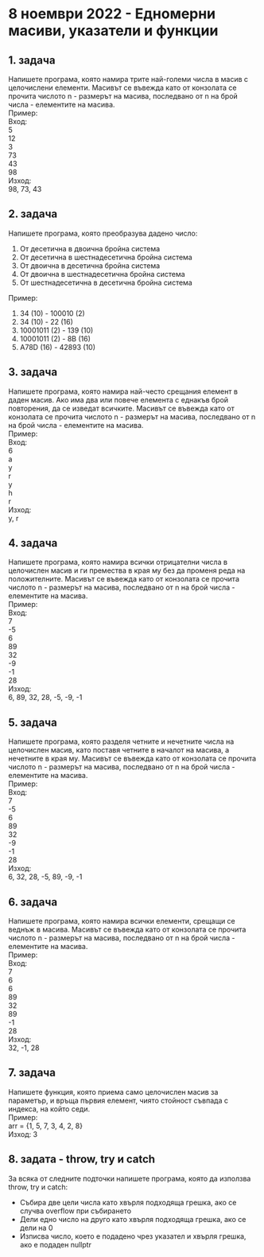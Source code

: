 # 8 ноември 2022 - Едномерни масиви, указатели и функции

## 1. задача
Напишете програма, която намира трите най-големи числа в масив с целочислени елементи. 
Масивът се въвежда като от конзолата се прочита числото n - размерът на масива, последвано от n на брой числа - елементите на масива.  
Пример:   
Вход:  
5  
12  
3  
73  
43  
98  
Изход:  
98, 73, 43

## 2. задача
Напишете програма, която преобразува дадено число:
1. От десетична в двоична бройна система
2. От десетична в шестнадесетична бройна система
3. От двоична в десетична бройна система
4. От двоична в шестнадесетична бройна система
5. От шестнадесетична в десетична бройна система  

Пример:  
1. 34 (10) - 100010 (2)
2. 34 (10) - 22 (16)
3. 10001011 (2) - 139 (10)
4. 10001011 (2) - 8B (16)
5. A78D (16) - 42893 (10)


## 3. задача 
Напишете програма, която намира най-често срещания елемент в даден масив. Ако има два или повече елемента с еднакъв брой повторения, да се изведат всичките.
Масивът се въвежда като от конзолата се прочита числото n - размерът на масива, последвано от n на брой числа - елементите на масива.   
Пример:  
Вход:  
6  
a  
y  
r  
y    
h  
r  
Изход:  
y, r

## 4. задача
Напишете програма, която намира всички отрицателни числа в целочислен масив и ги премества в края му без да променя реда на положителните.
Масивът се въвежда като от конзолата се прочита числото n - размерът на масива, последвано от n на брой числа - елементите на масива.    
Пример:  
Вход:   
7  
-5  
6  
89  
32  
-9  
-1  
28  
Изход:  
6, 89, 32, 28, -5, -9, -1

## 5. задача
Напишете програма, която разделя четните и нечетните числа на целочислен масив, като поставя четните в началот на масива, а нечетните в края му.
Масивът се въвежда като от конзолата се прочита числото n - размерът на масива, последвано от n на брой числа - елементите на масива.    
Пример:   
Вход:   
7  
-5  
6  
89  
32  
-9  
-1  
28  
Изход:  
6, 32, 28, -5, 89, -9, -1

## 6. задача 
Напишете програма, която намира всички елементи, срещащи се веднъж в масива. 
Масивът се въвежда като от конзолата се прочита числото n - размерът на масива, последвано от n на брой числа - елементите на масива.    
Пример:   
Вход:   
7  
6  
6  
89  
32  
89  
-1  
28  
Изход:  
32, -1, 28

## 7. задача 
Напишете функция, която приема само целочислен масив за параметър, и връща първия елемент, чиято стойност съвпада с индекса, на който седи.  
Пример:  
arr = {1, 5, 7, 3, 4, 2, 8}  
Изход: 3

## 8. задата - throw, try и catch
За всяка от следните подточки напишете програма, която да използва throw, try и catch:
- Събира две цели числа като хвърля подходяща грешка, ако се случва overflow при събирането
- Дели едно число на друго като хвърля подходяща грешка, ако се дели на 0
- Изписва число, което е подадено чрез указател и хвърля грешка, ако е подаден nullptr
